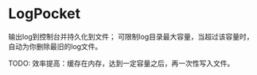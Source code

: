 # LogPocket
输出log到控制台并持久化到文件；
可限制log目录最大容量，当超过该容量时，自动为你删除最旧的log文件。

TODO: 效率提高：缓存在内存，达到一定容量之后，再一次性写入文件。
